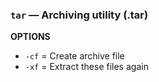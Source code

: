 ### `tar` — Archiving utility (.tar)

**OPTIONS**
- `-cf` = Create archive file
- `-xf` = Extract these files again